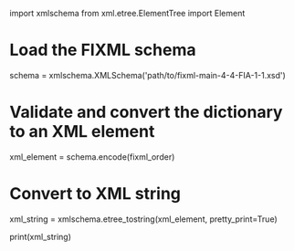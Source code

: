 import xmlschema
from xml.etree.ElementTree import Element

# Load the FIXML schema
schema = xmlschema.XMLSchema('path/to/fixml-main-4-4-FIA-1-1.xsd')

# Validate and convert the dictionary to an XML element
xml_element = schema.encode(fixml_order)

# Convert to XML string
xml_string = xmlschema.etree_tostring(xml_element, pretty_print=True)

print(xml_string)


